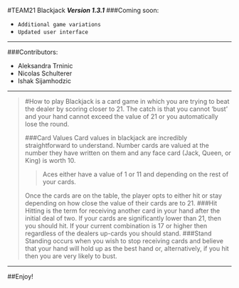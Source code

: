#TEAM21 Blackjack
***Version 1.3.1***
###Coming soon:
- `Additional game variations`
- `Updated user interface`
---
###Contributors:
- Aleksandra Trninic
- Nicolas Schulterer
- Ishak Sijamhodzic
---
> #How to play
> Blackjack is a card game in which you are trying to beat the dealer by scoring closer to 21. The catch is that you cannot ‘bust’ and your hand cannot exceed the value of 21 or you automatically lose the round.
> 
> ###Card Values
> Card values in blackjack are incredibly straightforward to understand. Number cards are valued at the number they have written on them and any face card (Jack, Queen, or King) is worth 10.
> >Aces either have a value of 1 or 11 and depending on the rest of your cards.
> 
>Once the cards are on the table, the player opts to either hit or stay depending on how close the value of their cards are to 21.
> ###Hit 
> Hitting is the term for receiving another card in your hand after the initial deal of two. If your cards are significantly lower than 21, then you should hit. If your current combination is 17 or higher then regardless of the dealers up-cards you should stand.
> ###Stand
> Standing occurs when you wish to stop receiving cards and believe that your hand will hold up as the best hand or, alternatively, if you hit then you are very likely to bust.
---
##Enjoy!

